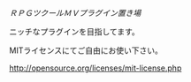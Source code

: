 *ＲＰＧツクールＭＶプラグイン置き場*

ニッチなプラグインを目指してます。

MITライセンスにてご自由にお使い下さい。

http://opensource.org/licenses/mit-license.php
